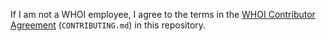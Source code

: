 


    
If I am not a WHOI employee, I agree to the terms in the [WHOI Contributor Agreement](CONTIBUTING.md) (`CONTRIBUTING.md`) in this repository.  
